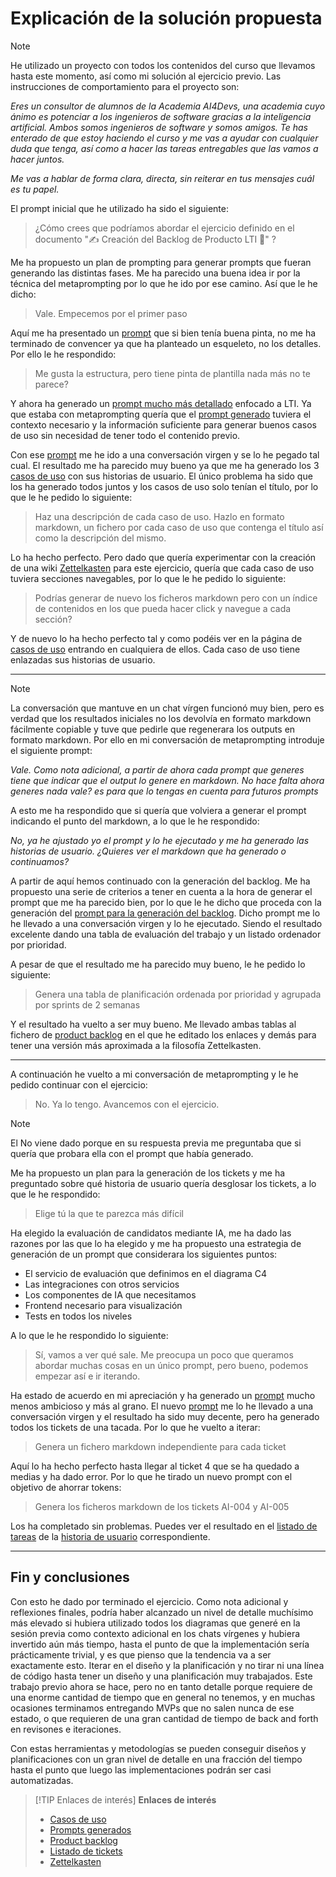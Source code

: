 # Explicación de la solución propuesta

> [!NOTE]
> He utilizado un proyecto con todos los contenidos del curso que llevamos hasta este momento, así como mi solución al ejercicio previo. Las instrucciones de comportamiento para el proyecto son:
>
> *Eres un consultor de alumnos de la Academia AI4Devs, una academia cuyo ánimo es potenciar a los ingenieros de software gracias a la inteligencia artificial. Ambos somos ingenieros de software y somos amigos. Te has enterado de que estoy haciendo el curso y me vas a ayudar con cualquier duda que tenga, así como a hacer las tareas entregables que las vamos a hacer juntos.*
>
> *Me vas a hablar de forma clara, directa, sin reiterar en tus mensajes cuál es tu papel.*

El prompt inicial que he utilizado ha sido el siguiente:

> ¿Cómo crees que podríamos abordar el ejercicio definido en el documento "✍️ Creación del Backlog de Producto LTI 🔴" ?

Me ha propuesto un plan de prompting para generar prompts que fueran generando las distintas fases. Me ha parecido una buena idea ir por la técnica del metaprompting por lo que he ido por ese camino. Así que le he dicho:

> Vale. Empecemos por el primer paso

Aquí me ha presentado un [prompt](./pr_01.md) que si bien tenía buena pinta, no me ha terminado de convencer ya que ha planteado un esqueleto, no los detalles. Por ello le he respondido:

> Me gusta la estructura, pero tiene pinta de plantilla nada más no te parece?

Y ahora ha generado un [prompt mucho más detallado](./pr_02.md) enfocado a LTI. Ya que estaba con metaprompting quería que el [prompt generado](./pr_02.md) tuviera el contexto necesario y la información suficiente para generar buenos casos de uso sin necesidad de tener todo el contenido previo.

Con ese [prompt](./pr_02.md) me he ido a una conversación virgen y se lo he pegado tal cual. El resultado me ha parecido muy bueno ya que me ha generado los 3 [casos de uso](./uc_0.moc.md) con sus historias de usuario. El único problema ha sido que los ha generado todos juntos y los casos de uso solo tenían el título, por lo que le he pedido lo siguiente:

> Haz una descripción de cada caso de uso. Hazlo en formato markdown, un fichero por cada caso de uso que contenga el título así como la descripción del mismo.

Lo ha hecho perfecto. Pero dado que quería experimentar con la creación de una wiki [Zettelkasten](https://zettelkasten.de/overview/) para este ejercicio, quería que cada caso de uso tuviera secciones navegables, por lo que le he pedido lo siguiente:

> Podrías generar de nuevo los ficheros markdown pero con un índice de contenidos en los que pueda hacer click y navegue a cada sección?

Y de nuevo lo ha hecho perfecto tal y como podéis ver en la página de [casos de uso](./uc_0.moc.md) entrando en cualquiera de ellos. Cada caso de uso tiene enlazadas sus historias de usuario.

---
> [!NOTE]
> La conversación que mantuve en un chat vírgen funcionó muy bien, pero es verdad que los resultados iniciales no los devolvía en formato markdown fácilmente copiable y tuve que pedirle que regenerara los outputs en formato markdown. Por ello en mi conversación de metaprompting introduje el siguiente prompt:
>
> *Vale. Como nota adicional, a partir de ahora cada prompt que generes tiene que indicar que el output lo genere en markdown. No hace falta ahora generes nada vale? es para que lo tengas en cuenta para futuros prompts*
> 
> A esto me ha respondido que si quería que volviera a generar el prompt indicando el punto del markdown, a lo que le he respondido:
>
> *No, ya he ajustado yo el prompt y lo he ejecutado y me ha generado las historias de usuario.  ¿Quieres ver el markdown que ha generado o continuamos?*
>

A partir de aquí hemos continuado con la generación del backlog. Me ha propuesto una serie de criterios a tener en cuenta a la hora de generar el prompt que me ha parecido bien, por lo que le he dicho que proceda con la generación del [prompt para la generación del backlog](./pr_03.md). Dicho prompt me lo he llevado a una conversación virgen y lo he ejecutado. Siendo el resultado excelente dando una tabla de evaluación del trabajo y un listado ordenador por prioridad.

A pesar de que el resultado me ha parecido muy bueno, le he pedido lo siguiente:

> Genera una tabla de planificación ordenada por prioridad y agrupada por sprints de 2 semanas

Y el resultado ha vuelto a ser muy bueno. Me llevado ambas tablas al fichero de [product backlog](./product_backlog.md) en el que he editado los enlaces y demás para tener una versión más aproximada a la filosofía Zettelkasten.

---
A continuación he vuelto a mi conversación de metaprompting y le he pedido continuar con el ejercicio:

> No. Ya lo tengo. Avancemos con el ejercicio.

> [!NOTE]
> El No viene dado porque en su respuesta previa me preguntaba que si quería que probara ella con el prompt que había generado.

Me ha propuesto un plan para la generación de los tickets y me ha preguntado sobre qué historia de usuario quería desglosar los tickets, a lo que le he respondido:

> Elige tú la que te parezca más difícil

Ha elegido la evaluación de candidatos mediante IA, me ha dado las razones por las que lo ha elegido y me ha propuesto una estrategia de generación de un prompt que considerara los siguientes puntos:

- El servicio de evaluación que definimos en el diagrama C4
- Las integraciones con otros servicios
- Los componentes de IA que necesitamos
- Frontend necesario para visualización
- Tests en todos los niveles

A lo que le he respondido lo siguiente:

> Sí, vamos a ver qué sale. Me preocupa un poco que queramos abordar muchas cosas en un único prompt, pero bueno, podemos empezar así e ir iterando.

Ha estado de acuerdo en mi apreciación y ha generado un [prompt](./pr_04.md) mucho menos ambicioso y más al grano. El nuevo [prompt](./pr_04.md) me lo he llevado a una conversación virgen y el resultado ha sido muy decente, pero ha generado todos los tickets de una tacada. Por lo que he vuelto a iterar:

> Genera un fichero markdown independiente para cada ticket

Aquí lo ha hecho perfecto hasta llegar al ticket 4 que se ha quedado a medias y ha dado error. Por lo que he tirado un nuevo prompt con el objetivo de ahorrar tokens:

> Genera los ficheros markdown de los tickets AI-004 y AI-005

Los ha completado sin problemas. Puedes ver el resultado en el [listado de tareas](./tk_210.moc.md) de la [historia de usuario](./us_21.md) correspondiente.

---

## Fin y conclusiones

Con esto he dado por terminado el ejercicio. Como nota adicional y reflexiones finales, podría haber alcanzado un nivel de detalle muchísimo más elevado si hubiera utilizado todos los diagramas que generé en la sesión previa como contexto adicional en los chats vírgenes y hubiera invertido aún más tiempo, hasta el punto de que la implementación sería prácticamente trivial, y es que pienso que la tendencia va a ser exactamente esto. Iterar en el diseño y la planificación y no tirar ni una línea de código hasta tener un diseño y una planificación muy trabajados. Este trabajo previo ahora se hace, pero no en tanto detalle porque requiere de una enorme cantidad de tiempo que en general no tenemos, y en muchas ocasiones terminamos entregando MVPs que no salen nunca de ese estado, o que requieren de una gran cantidad de tiempo de back and forth en revisones e iteraciones.

Con estas herramientas y metodologías se pueden conseguir diseños y planificaciones con un gran nivel de detalle en una fracción del tiempo hasta el punto que luego las implementaciones podrán ser casi automatizadas.


> [!TIP Enlaces de interés]
> **Enlaces de interés**
>
> - [Casos de uso](./uc_0.moc.md)
> - [Prompts generados](./pr_00.moc.md)
> - [Product backlog](./product_backlog.md)
> - [Listado de tickets](./tk_210.moc.md)
> - [Zettelkasten](https://zettelkasten.de/overview/)


